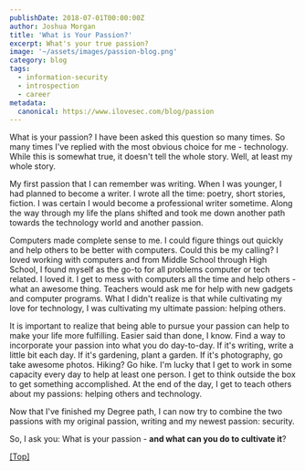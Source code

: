 ```yaml
---
publishDate: 2018-07-01T00:00:00Z
author: Joshua Morgan
title: 'What is Your Passion?'
excerpt: What's your true passion?
image: '~/assets/images/passion-blog.png'
category: blog
tags:
  - information-security
  - introspection
  - career
metadata:
  canonical: https://www.ilovesec.com/blog/passion
---
```




What is your passion? I have been asked this question so many times. So many times I've replied with the most obvious choice for me - technology. While this is somewhat true, it doesn't tell the whole story. Well, at least my whole story.

My first passion that I can remember was writing. When I was younger, I had planned to become a writer. I wrote all the time: poetry, short stories, fiction. I was certain I would become a professional writer sometime. Along the way through my life the plans shifted and took me down another path towards the technology world and another passion. 

Computers made complete sense to me. I could figure things out quickly and help others to be better with computers. Could this be my calling? I loved working with computers and from Middle School through High School, I found myself as the go-to for all problems computer or tech related. I loved it. I get to mess with computers all the time and help others - what an awesome thing. Teachers would ask me for help with new gadgets and computer programs. What I didn't realize is that while cultivating my love for technology, I was cultivating my ultimate passion: helping others.

It is important to realize that being able to pursue your passion can help to make your life more fulfilling. Easier said than done, I know. Find a way to incorporate your passion into what you do day-to-day. If it's writing, write a little bit each day. If it's gardening, plant a garden. If it's photography, go take awesome photos. Hiking? Go hike. I'm lucky that I get to work in some capacity every day to help at least one person. I get to think outside the box to get something accomplished. At the end of the day, I get to teach others about my passions: helping others and technology.

Now that I've finished my Degree path, I can now try to combine the two passions with my original passion, writing and my newest passion: security.

So, I ask you: What is your passion - **and what can you do to cultivate it**?

[[Top]](#top)

